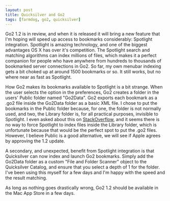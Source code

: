 ```yaml
---
layout: post
title: Quicksilver and Go2
tags: [farmdog, go2, quicksilver]
---
```


Go2 1.2 is in review, and when it is released it will bring a new feature that I'm hoping will speed up access to bookmarks considerably: Spotlight integration. Spotlight is amazing technology, and one of the biggest advantages OS X has over it's competition. The Spotlight search and matching algorithms can index millions of files, which makes it a perfect companion for people who have anywhere from hundreds to thousands of bookmarked server connections in Go2. So far, my own menubar indexing gets a bit choked up at around 1500 bookmarks or so. It still works, but no where near as fast as Spotlight. 

How Go2 makes its bookmarks available to Spotlight is a bit strange. When the user selects the option in the preferences, Go2 creates a folder in the users' Public folder named "Go2Data". Go2 exports each bookmark as a .go2 file inside the Go2Data folder as a basic XML file. I chose to put the bookmarks in the Public folder because, for one, the folder is not normally used, and two, the Library folder is, for all practical purposes, invisible to Spotlight. I even asked about this on [StackOverflow][1], and it seems there is no way to force Spotlight to index files inside the Library folder, which is unfortunate because that would be the perfect spot to put the .go2 files. However, I believe Public is a good alternative, we will see if Apple agrees by approving the 1.2 update.

A secondary, and unexpected, benefit from Spotlight integration is that Quicksilver can now index and launch Go2 bookmarks. Simply add the Go2Data folder as a custom "File and Folder Scanner" object to the Quicksilver Catalog, and ensure that you select a depth of 1 for the folder. I've been using this myself for a few days and I'm happy with the speed and the result matching. 

As long as nothing goes drastically wrong, Go2 1.2 should be available in the Mac App Store in a few days.


[1]: http://stackoverflow.com/questions/4902383/how-can-i-force-spotlight-to-index-my-applications-plain-text-files-in-the-user
